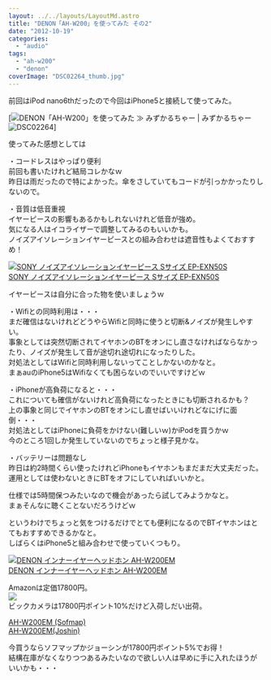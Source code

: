 ```yaml
---
layout: ../../layouts/LayoutMd.astro
title: "DENON「AH-W200」を使ってみた その2"
date: "2012-10-19"
categories: 
  - "audio"
tags: 
  - "ah-w200"
  - "denon"
coverImage: "DSC02264_thumb.jpg"
---
```


前回はiPod nano6thだったので今回はiPhone5と接続して使ってみた。

[![](/wp/images/DSC02264.jpg "DENON「AH-W200」を使ってみた ≫ みずかるちゃー | みずかるちゃー")![DSC02264](/wp/images/DSC02264_thumb.jpg "DSC02264")]

使ってみた感想としては

・コードレスはやっぱり便利  
前回も書いたけれど結局コレかなｗ  
昨日は雨だったので特によかった。傘をさしていてもコードが引っかかったりしないので。

・音質は低音重視  
イヤーピースの影響もあるかもしれないけれど低音が強め。  
気になる人はイコライザーで調整してみるのもいいかも。  
ノイズアイソレーションイヤーピースとの組み合わせは遮音性もよくておすすめ！

[![SONY ノイズアイソレーションイヤーピース Sサイズ EP-EXN50S](/wp/images/31Xa%2BBiVvTL._SL160_.jpg)  
SONY ノイズアイソレーションイヤーピース Sサイズ EP-EXN50S  
](https://www.amazon.co.jp/exec/obidos/ASIN/B005OT3O6Y/mizuka123-22/ref=nosim)

イヤーピースは自分に合った物を使いましょうｗ

・Wifiとの同時利用は・・・  
まだ確信はないけれどどうやらWifiと同時に使うと切断&ノイズが発生しやすい。  
事象としては突然切断されてイヤホンのBTをオンにし直さなければならなかったり、ノイズが発生して音が途切れ途切れになったりした。  
対処法としてはWifiと同時利用しないってことしかないのかなと。  
まぁauのiPhone5はWifiなくても困らないのでいいですけどｗ

・iPhoneが高負荷になると・・・  
これについても確信がないけれど高負荷になったときにも切断されるかも？  
上の事象と同じでイヤホンのBTをオンにし直せばいいけれどなにげに面倒・・・  
対処法としてはiPhoneに負荷をかけない(難しいｗ)かiPodを買うかｗ  
今のところ1回しか発生していないのでちょっと様子見かな。

・バッテリーは問題なし  
昨日は約2時間くらい使ったけれどiPhoneもイヤホンもまだまだ大丈夫だった。  
運用としては使わないときにBTをオフにしていればいいかと。

仕様では5時間保つみたいなので機会があったら試してみようかなと。  
まぁそんなに聴くことないだろうけどｗ

というわけでちょっと気をつけるだけでとても便利になるのでBTイヤホンはとてもおすすめできるかなと。  
しばらくはiPhone5と組み合わせで使っていくつもり。

[![DENON インナーイヤーヘッドホン AH-W200EM](/wp/images/413IQSbcFhL._SL160_.jpg)  
DENON インナーイヤーヘッドホン AH-W200EM  
](https://www.amazon.co.jp/exec/obidos/ASIN/B008MUXYOE/mizuka123-22/ref=nosim)

Amazonは定価17800円。  
![](http://ad.linksynergy.com/fs-bin/show?id=BT/nxoPOAqI&bids=252693.10659268&type=2&subid=0)  
ビックカメラは17800円ポイント10%だけど入荷しだい出荷。

[AH-W200EM (Sofmap)](http://hb.afl.rakuten.co.jp/hgc/102fb14b.60d32740.102fb14c.65e79227/?pc=http%3a%2f%2fitem.rakuten.co.jp%2fdtc%2f4582116367919%2f%3fscid%3daf_ich_link_txt&m=http%3a%2f%2fm.rakuten.co.jp%2fdtc%2fi%2f10466767%2f)  
[AH-W200EM(Joshin)](http://hb.afl.rakuten.co.jp/hgc/032b4abf.d6a85e7b.05186955.5e3c3c86/?pc=http%3a%2f%2fitem.rakuten.co.jp%2fjism%2f4582116367919-35-1607-n%2f%3fscid%3daf_ich_link_txt&m=http%3a%2f%2fm.rakuten.co.jp%2fjism%2fi%2f10747394%2f)

今買うならソフマップかジョーシンが17800円ポイント5%でお得！  
結構在庫がなくなりつつあるみたいなので欲しい人は早めに手に入れたほうがいいかも・・・
